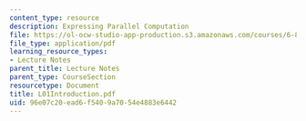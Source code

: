 ```yaml
---
content_type: resource
description: Expressing Parallel Computation
file: https://ol-ocw-studio-app-production.s3.amazonaws.com/courses/6-827-multithreaded-parallelism-languages-and-compilers-fall-2002/96e07c20ead6f5409a7054e4883e6442_L01Introduction.pdf
file_type: application/pdf
learning_resource_types:
- Lecture Notes
parent_title: Lecture Notes
parent_type: CourseSection
resourcetype: Document
title: L01Introduction.pdf
uid: 96e07c20-ead6-f540-9a70-54e4883e6442
---
```

